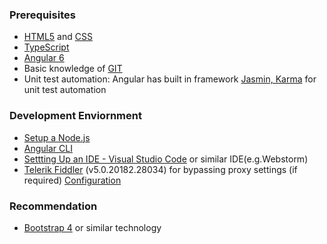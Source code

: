 ### Prerequisites
* [HTML5](https://www.w3schools.com/html/html5_intro.asp) and [CSS](https://www.w3schools.com/css/)
* [TypeScript](https://www.tutorialspoint.com/typescript/)
* [Angular 6](https://www.techiediaries.com/angular-tutorial/)
* Basic knowledge of [GIT](https://www.youtube.com/watch?v=cEGIFZDyszA&list=PL6gx4Cwl9DGAKWClAD_iKpNC0bGHxGhcx)
* Unit test automation: Angular has built in framework [Jasmin, Karma](https://medium.com/frontend-fun/angular-unit-testing-jasmine-karma-step-by-step-e3376d110ab4) for unit test automation

### Development Enviornment
* [Setup a Node.js](https://nodejs.org/en/download/) 
* [Angular CLI](https://cli.angular.io/)
* [Settting Up an IDE - Visual Studio Code](https://code.visualstudio.com/download) or similar IDE(e.g.Webstorm)
* [Telerik Fiddler](https://www.telerik.com/fiddler) (v5.0.20182.28034) for bypassing proxy settings (if required) [Configuration]()

### Recommendation
* [Bootstrap 4](https://www.w3schools.com/bootstrap4/) or similar technology
